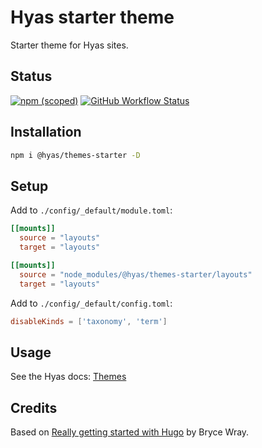 # Hyas starter theme

Starter theme for Hyas sites.

## Status

[![npm (scoped)](https://img.shields.io/npm/v/@hyas/themes-starter?style=flat-square)](https://www.npmjs.com/package/@hyas/themes-starter) [![GitHub Workflow Status](https://img.shields.io/github/workflow/status/h-enk/hyas-themes-starter/CodeQL?style=flat-square)]((https://github.com/h-enk/hyas-themes-starter/actions/workflows/codeql.yml))

## Installation

```bash
npm i @hyas/themes-starter -D
```

## Setup

Add to `./config/_default/module.toml`:

```toml
[[mounts]]
  source = "layouts"
  target = "layouts"

[[mounts]]
  source = "node_modules/@hyas/themes-starter/layouts"
  target = "layouts"
```

Add to `./config/_default/config.toml`:

```toml
disableKinds = ['taxonomy', 'term']
```

## Usage

See the Hyas docs: [Themes](https://gethyas.com/docs/reference-guides/themes/)


## Credits

Based on [Really getting started with Hugo](https://www.brycewray.com/posts/2022/07/really-getting-started-hugo/) by Bryce Wray.
